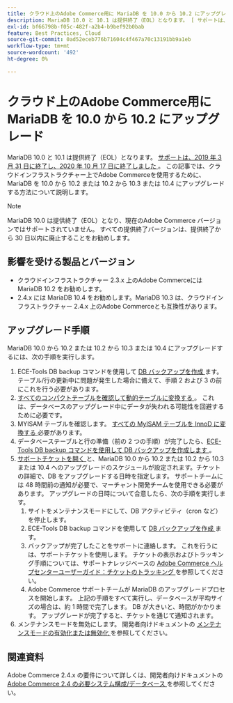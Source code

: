 ```yaml
---
title: クラウド上のAdobe Commerce用に MariaDB を 10.0 から 10.2 にアップグレード
description: MariaDB 10.0 と 10.1 は提供終了（EOL）となります。 [ サポートは、2019 年 3 月 31 日に終了し、2020 年 10 月 17 日に終了しました ] （https://endoflife.date/mariadb）。 この記事では、クラウドインフラストラクチャー上でAdobe Commerceを使用するために、MariaDB を 10.0 から 10.2 または 10.2 から 10.3 または 10.4 にアップグレードする方法について説明します。
exl-id: bf66798b-f05c-482f-a2b4-b9bef92b0bab
feature: Best Practices, Cloud
source-git-commit: 0ad52eceb776b71604c4f467a70c13191bb9a1eb
workflow-type: tm+mt
source-wordcount: '492'
ht-degree: 0%

---
```


# クラウド上のAdobe Commerce用に MariaDB を 10.0 から 10.2 にアップグレード

MariaDB 10.0 と 10.1 は提供終了（EOL）となります。 [ サポートは、2019 年 3 月 31 日に終了し、2020 年 10 月 17 日に終了しました ](https://endoflife.date/mariadb)。 この記事では、クラウドインフラストラクチャー上でAdobe Commerceを使用するために、MariaDB を 10.0 から 10.2 または 10.2 から 10.3 または 10.4 にアップグレードする方法について説明します。

>[!NOTE]
>
>MariaDB 10.0 は提供終了（EOL）となり、現在のAdobe Commerce バージョンではサポートされていません。 すべての提供終了バージョンは、提供終了から 30 日以内に廃止することをお勧めします。

## 影響を受ける製品とバージョン

* クラウドインフラストラクチャー 2.3.x 上のAdobe Commerceには MariaDB 10.2 をお勧めします。
* 2.4.x には MariaDB 10.4 をお勧めします。MariaDB 10.3 は、クラウドインフラストラクチャー 2.4.x 上のAdobe Commerceとも互換性があります。

## アップグレード手順

MariaDB 10.0 から 10.2 または 10.2 から 10.3 または 10.4 にアップグレードするには、次の手順を実行します。

1. ECE-Tools DB backup コマンドを使用して [DB バックアップを作成 ](https://devdocs.magento.com/cloud/project/project-webint-snap.html#db-dump) ます。 テーブル/行の更新中に問題が発生した場合に備えて、手順 2 および 3 の前にこれを行う必要があります。
1. [ すべてのコンパクトテーブルを確認して動的テーブルに変換する ](https://experienceleague.adobe.com/docs/commerce-operations/implementation-playbook/best-practices/maintenance/commerce-235-upgrade-prerequisites-mariadb.html)。 これは、データベースのアップグレード中にデータが失われる可能性を回避するために必要です。
1. MYISAM テーブルを確認します。 [ すべての MyISAM テーブルを InnoD に変換する ](https://experienceleague.adobe.com/docs/commerce-operations/implementation-playbook/best-practices/planning/database-on-cloud.html) 必要があります。
1. データベーステーブルと行の準備（前の 2 つの手順）が完了したら、[ECE-Tools DB backup コマンドを使用して DB バックアップを作成します ](https://devdocs.magento.com/cloud/project/project-webint-snap.html#db-dump)。
1. [ サポートチケットを開く ](/help/help-center-guide/help-center/magento-help-center-user-guide.md#submit-ticket) と、MariaDB 10.0 から 10.2 または 10.2 から 10.3 または 10.4 へのアップグレードのスケジュールが設定されます。チケットの詳細で、DB をアップグレードする日時を指定します。 サポートチームには 48 時間前の通知が必要で、マーチャント開発チームを使用できる必要があります。 アップグレードの日時について合意したら、次の手順を実行します。
   1. サイトをメンテナンスモードにして、DB アクティビティ（cron など）を停止します。
   1. ECE-Tools DB backup コマンドを使用して [DB バックアップを作成 ](https://devdocs.magento.com/cloud/project/project-webint-snap.html#db-dump) ます。
   1. バックアップが完了したことをサポートに連絡します。 これを行うには、サポートチケットを使用します。 チケットの表示およびトラッキング手順については、サポートナレッジベースの [Adobe Commerce ヘルプセンターユーザーガイド：チケットのトラッキング ](/help/help-center-guide/help-center/magento-help-center-user-guide.md#track-tickets) を参照してください。
   1. Adobe Commerce サポートチームが MariaDB のアップグレードプロセスを開始します。 上記の手順をすべて実行し、データベースが平均サイズの場合は、約 1 時間で完了します。 DB が大きいと、時間がかかります。 アップグレードが完了すると、チケットを通じて通知されます。
1. メンテナンスモードを無効にします。 開発者向けドキュメントの [ メンテナンスモードの有効化または無効化 ](https://devdocs.magento.com/guides/v2.4/install-gde/install/cli/install-cli-subcommands-maint.html#instgde-cli-maint) を参照してください。

## 関連資料

Adobe Commerce 2.4.x の要件について詳しくは、開発者向けドキュメントの [Adobe Commerce 2.4 の必要システム構成/データベース ](https://devdocs.magento.com/guides/v2.4/install-gde/system-requirements.html#database) を参照してください。
